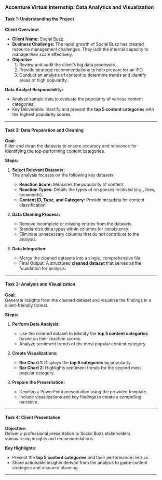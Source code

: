 ### **Accenture Virtual Internship: Data Analytics and Visualization**

#### **Task 1: Understanding the Project**  
**Client Overview:**  
- **Client Name:** Social Buzz  
- **Business Challenge:** The rapid growth of Social Buzz has created resource management challenges. They lack the internal capacity to manage their scale effectively.  
- **Objective**  
   1. Review and audit the client’s big data processes.  
   2. Provide strategic recommendations to help prepare for an IPO.  
   3. Conduct an analysis of content to determine trends and identify areas of high popularity.  

**Data Analyst Responsibility:**  
- Analyze sample data to evaluate the popularity of various content categories.  
- Key Deliverable: Identify and present the **top 5 content categories** with the highest popularity scores.  

---

#### **Task 2: Data Preparation and Cleaning**  
**Goal:**  
Filter and clean the datasets to ensure accuracy and relevance for identifying the top-performing content categories.  

**Steps:**  
1. **Select Relevant Datasets:**  
   The analysis focuses on the following key datasets:  
   - **Reaction Score:** Measures the popularity of content.  
   - **Reaction Types:** Details the types of responses received (e.g., likes, comments).  
   - **Content ID, Type, and Category:** Provide metadata for content classification.  

2. **Data Cleaning Process:**  
   - Remove incomplete or missing entries from the datasets.  
   - Standardize data types within columns for consistency.  
   - Eliminate unnecessary columns that do not contribute to the analysis.  

3. **Data Integration:**  
   - Merge the cleaned datasets into a single, comprehensive file.  
   - Final Output: A structured **cleaned dataset** that serves as the foundation for analysis.  

---

#### **Task 3: Analysis and Visualization**  
**Goal:**  
Generate insights from the cleaned dataset and visualize the findings in a client-friendly format.  

**Steps:**  
1. **Perform Data Analysis:**  
   - Use the cleaned dataset to identify the **top 5 content categories** based on their reaction scores.  
   - Analyze sentiment trends of the most popular content category.  

2. **Create Visualizations:**  
   - **Bar Chart 1:** Displays the **top 5 categories** by popularity.  
   - **Bar Chart 2:** Highlights sentiment trends for the second most popular category.  

3. **Prepare the Presentation:**  
   - Develop a PowerPoint presentation using the provided template.  
   - Include visualizations and key findings to create a compelling narrative.  

---

#### **Task 4: Client Presentation**  
**Objective:**  
Deliver a professional presentation to Social Buzz stakeholders, summarizing insights and recommendations.  

**Key Highlights:**  
- Present the **top 5 content categories** and their performance metrics.  
- Share actionable insights derived from the analysis to guide content strategies and resource planning.  

---
